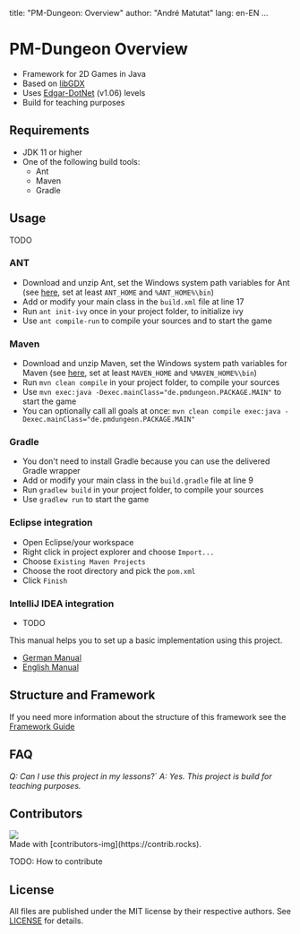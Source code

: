 title: "PM-Dungeon: Overview"
author: "André Matutat"
lang: en-EN
...

# PM-Dungeon Overview

- Framework for 2D Games in Java
- Based on [libGDX](https://libgdx.com/)
- Uses [Edgar-DotNet](https://github.com/OndrejNepozitek/Edgar-DotNet) (v1.06) levels
- Build for teaching purposes



## Requirements

- JDK 11 or higher
- One of the following build tools:
  - Ant
  - Maven
  - Gradle

## Usage

TODO

### ANT
- Download and unzip Ant, set the Windows system path variables for Ant (see [here](https://ant.apache.org/manual/install.html), set at least `ANT_HOME` and `%ANT_HOME%\bin`)
- Add or modify your main class in the `build.xml` file at line 17
- Run `ant init-ivy` once in your project folder, to initialize ivy
- Use `ant compile-run` to compile your sources and to start the game

### Maven
- Download and unzip Maven, set the Windows system path variables for Maven (see [here](https://maven.apache.org/install.html), set at least `MAVEN_HOME` and `%MAVEN_HOME%\bin`)
- Run `mvn clean compile` in your project folder, to compile your sources
- Use `mvn exec:java -Dexec.mainClass="de.pmdungeon.PACKAGE.MAIN"` to start the game
- You can optionally call all goals at once: `mvn clean compile exec:java -Dexec.mainClass="de.pmdungeon.PACKAGE.MAIN"`

### Gradle
- You don't need to install Gradle because you can use the delivered Gradle wrapper
- Add or modify your main class in the `build.gradle` file at line 9
- Run `gradlew build` in your project folder, to compile your sources
- Use `gradlew run` to start the game

### Eclipse integration
- Open Eclipse/your workspace
- Right click in project explorer and choose `Import...`
- Choose `Existing Maven Projects`
- Choose the root directory and pick the `pom.xml`
- Click `Finish`

### IntelliJ IDEA integration
- TODO

This manual helps you to set up a basic implementation using this project.
- [German Manual](./docs/manual_DE.md)
- [English Manual](./docs/manual_EN.md)


## Structure and Framework

If you need more information about the structure of this framework see the [Framework Guide](./docs/framework_EN.md)

## FAQ
*Q: Can I use this project in my lessons*?`
*A: Yes. This project is build for teaching purposes.*

## Contributors

<a href="https://github.com/AMatutat/pmdungeon/graphs/contributors">
  <img src="https://contrib.rocks/image?repo=AMatutat/pmdungeon" />
</a> <br>
Made with [contributors-img](https://contrib.rocks).


TODO: How to contribute


## License

All files are published under the MIT license by their respective authors. See [LICENSE](./LICENSE.md) for details.
